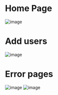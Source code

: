 # Home Page
![image](https://github.com/SametAydinhan/react-projects/assets/93541408/b3ec3ac7-f112-446a-85da-7e35bd1138c5)
# Add users
![image](https://github.com/SametAydinhan/react-projects/assets/93541408/cb647df3-60ab-45f5-aae4-286dc29b24fe)
# Error pages
![image](https://github.com/SametAydinhan/react-projects/assets/93541408/90c6d989-c600-4e15-bd8d-95f3fb82d569)
![image](https://github.com/SametAydinhan/react-projects/assets/93541408/0be874cd-627a-44e8-9787-8e34a860d940)

